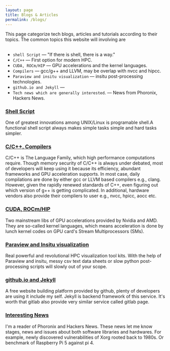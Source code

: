 ```yaml
---
layout: page
title: Blogs & Articles
permalink: /blogs/
---
```



This page categorize tech blogs, articles and tutorials according to their topics. The common topics this website will involving are
##
 - `shell Script` &mdash; "If there is shell, there is a way."
 - `C/C++` &mdash; First option for modern HPC.
 - `CUDA, ROCm/HIP` &mdash; GPU accelerations and the kernel languages.
 - `Compilers` &mdash; gcc/g++ and LLVM, may be overlap with nvcc and hipcc.
 - `Paraview and insitu visualization` &mdash; insitu post-processing technologies.
 - `github.io and Jekyll` &mdash; 
 - `Tech news which are generally interested`. &mdash; News from Phoronix, Hackers News.



### [Shell Script](./blogs_pages/shell_script.md)
<p>
One of greatest innovations among UNIX/Linux is programable shell.A functional shell script always makes simple tasks simple and hard tasks simpler.
</p>  


### [C/C++, Compilers](./blogs_pages/c_cpp_compiler.md)
<p>
C/C++ is The Language Family, which high performance computations require. Though memory security of C/C++ is always under debated, most of developers will keep using it because its efficiency, abundant frameworks and GPU acceleration supports. In most case, daily compilations are done by either gcc or LLVM based compilers e.g., clang. However, given the rapidly renewed standards of C++, even figuring out which version of g++ is getting complicated. In additional, hardware vendors also provide their compliers to user e.g., nvcc, hpicc, aocc etc.
</p>


### [CUDA, ROCm/HIP](./blogs_pages/CUDA_ROCm-HIP.md)
<p>
Two mainstream libs of GPU accelerations provided by Nvidia and AMD. They are so-called kernel languages, which means acceleration is done by lunch kernel codes on GPU card's Stream Multiprocessors (SMs).
</p>

<!---### [Compilers](./blogs_pages/Compilers.md)
<p>
</p>
--->

### [Paraview and Insitu visualization](./blogs_pages/Paraview_insitu.md)
<p>
Real powerful and revolutional HPC visualization tool kits. With the help of Paraview and insitu, messy csv text data sheets or slow python post-processing scripts will slowly out of your scope.
</p>

### [github.io and Jekyll](./blogs_pages/github.io_jekyll.md)
<p>
A free website building platform provided by github, plenty of developers are using it include my self. Jekyll is backend framework of this service. It's worth that gitlab also provide very similar service called gitlab page.
</p>


### [Interesting News](./blogs_pages/Interesting_News.md)
<p>
I'm a reader of Phoronix and Hackers News. These news let me know stages, news and issues about both software libraries and hardwares. For example, newly discovered vulnerabilities of Xorg rooted back to 1980s. Or benchmark of Raspberry Pi 5 against pi 4.
</p> 